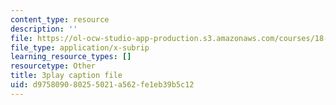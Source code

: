 ```yaml
---
content_type: resource
description: ''
file: https://ol-ocw-studio-app-production.s3.amazonaws.com/courses/18-06sc-linear-algebra-fall-2011/d975809080255021a562fe1eb39b5c12_h0m2tsmSPTI.vtt
file_type: application/x-subrip
learning_resource_types: []
resourcetype: Other
title: 3play caption file
uid: d9758090-8025-5021-a562-fe1eb39b5c12
---
```

